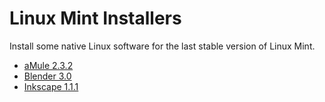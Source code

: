 # Linux Mint Installers
Install some native Linux software for the last stable version of Linux Mint.

* [aMule 2.3.2](amule)
* [Blender 3.0](blender)
* [Inkscape 1.1.1](inkscape)
